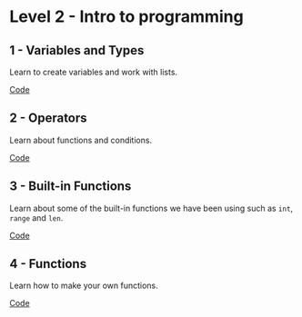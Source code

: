 # Level 2 - Intro to programming

## 1 - Variables and Types

Learn to create variables and work with lists.

[Code](https://github.com/mimiflynn/cpx-training/tree/master/Level%202%20-%20Intro%20to%20Programming/1-variables)

## 2 - Operators

Learn about functions and conditions.

[Code](https://github.com/mimiflynn/cpx-training/tree/master/Level%202%20-%20Intro%20to%20Programming/2-functions)

## 3 - Built-in Functions

Learn about some of the built-in functions we have been using such as `int`, `range` and `len`.

[Code](https://github.com/mimiflynn/cpx-training/tree/master/Level%202%20-%20Intro%20to%20Programming/3-methods)

## 4 - Functions

Learn how to make your own functions.

[Code](https://github.com/mimiflynn/cpx-training/tree/master/Level%202%20-%20Intro%20to%20Programming/4-functions)
